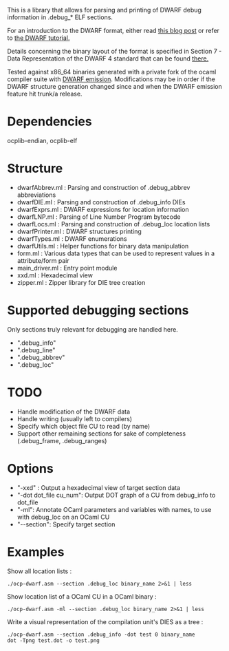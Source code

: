 This is a library that allows for parsing and printing of DWARF debug information in .debug_* ELF sections.

For an introduction to the DWARF format, either read [this blog post](http://eli.thegreenplace.net/2011/02/07/how-debuggers-work-part-3-debugging-information) or refer to [the DWARF tutorial.](http://www.dwarfstd.org/doc/Debugging%20using%20DWARF.pdf)

Details concerning the binary layout of the format is specified in Section 7 - Data Representation of the DWARF 4 standard that can be found [there.](http://dwarfstd.org/doc/DWARF4.pdf)

Tested against x86_64 binaries generated with a private fork of the ocaml compiler suite with [DWARF emission](https://github.com/ocaml/ocaml/pull/574).
Modifications may be in order if the DWARF structure generation changed since and
when the DWARF emission feature hit trunk/a release.

# Dependencies

ocplib-endian, ocplib-elf

# Structure

* dwarfAbbrev.ml : Parsing and construction of .debug_abbrev abbreviations
* dwarfDIE.ml : Parsing and construction of .debug_info DIEs
* dwarfExprs.ml : DWARF expressions for location information
* dwarfLNP.ml : Parsing of Line Number Program bytecode
* dwarfLocs.ml : Parsing and construction of .debug_loc location lists
* dwarfPrinter.ml : DWARF structures printing
* dwarfTypes.ml : DWARF enumerations
* dwarfUtils.ml : Helper functions for binary data manipulation
* form.ml : Various data types that can be used to represent values in a attribute/form pair
* main_driver.ml : Entry point module
* xxd.ml : Hexadecimal view
* zipper.ml : Zipper library for DIE tree creation

# Supported debugging sections

Only sections truly relevant for debugging are handled here.
* ".debug\_info"
* ".debug\_line"
* ".debug\_abbrev"
* ".debug\_loc"

# TODO

* Handle modification of the DWARF data
* Handle writing (usually left to compilers)
* Specify which object file CU to read (by name)
* Support other remaining sections for sake of completeness (.debug\_frame, .debug\_ranges)

# Options

* "-xxd" : Output a hexadecimal view of target section data
* "-dot dot\_file cu\_num": Output DOT graph of a CU from debug\_info to dot\_file
* "-ml": Annotate OCaml parameters and variables with names, to use with debug\_loc on an OCaml CU
* "--section": Specify target section

# Examples

Show all location lists :
```
./ocp-dwarf.asm --section .debug_loc binary_name 2>&1 | less
```

Show location list of a OCaml CU in a OCaml binary :
```
./ocp-dwarf.asm -ml --section .debug_loc binary_name 2>&1 | less
```

Write a visual representation of the compilation unit's DIES as a tree :

```
./ocp-dwarf.asm --section .debug_info -dot test 0 binary_name
dot -Tpng test.dot -o test.png
